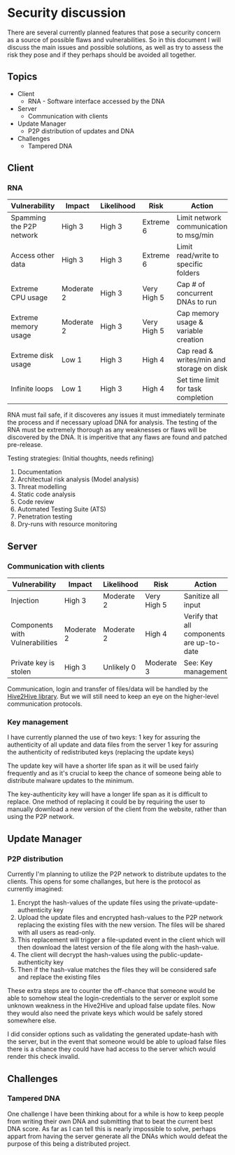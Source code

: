 # Security discussion
There are several currently planned features that pose a security concern as a source of possible flaws and vulnerabilities.
So in this document I will discuss the main issues and possible solutions, as well as try to assess the risk they pose and if they perhaps should be avoided all together.

## Topics
* Client
  * RNA - Software interface accessed by the DNA
* Server
  * Communication with clients
* Update Manager
  * P2P distribution of updates and DNA
* Challenges
  * Tampered DNA


## Client
### RNA

| Vulnerability            | Impact     | Likelihood | Risk        | Action                                          |
|--------------------------|------------|------------|-------------|-------------------------------------------------|
| Spamming the P2P network | High 3     | High 3     | Extreme 6   | Limit network communication to msg/min          |
| Access other data        | High 3     | High 3     | Extreme 6   | Limit read/write to specific folders            |
| Extreme CPU usage        | Moderate 2 | High 3     | Very High 5 | Cap # of concurrent DNAs to run                 |
| Extreme memory usage     | Moderate 2 | High 3     | Very High 5 | Cap memory usage & variable creation            |
| Extreme disk usage       | Low 1      | High 3     | High 4      | Cap read & writes/min and storage on disk       |
| Infinite loops           | Low 1      | High 3     | High 4      | Set time limit for task completion              |

RNA must fail safe, if it discoveres any issues it must immediately terminate the process and if necessary upload DNA for analysis.
The testing of the RNA must be extremely thorough as any weaknesses or flaws will be discovered by the DNA.
It is imperitive that any flaws are found and patched pre-release.

Testing strategies: (Initial thoughts, needs refining)
  1. Documentation
  2. Architectual risk analysis (Model analysis)
  3. Threat modelling
  4. Static code analysis
  5. Code review
  6. Automated Testing Suite (ATS)
  7. Penetration testing
  8. Dry-runs with resource monitoring
  
  
## Server
### Communication with clients

| Vulnerability         | Impact     | Likelihood | Risk        | Action                                  |
|-----------------------|------------|------------|-------------|-----------------------------------------|
| Injection             | High 3     | Moderate 2 | Very High 5 | Sanitize all input                      |
| Components with Vulnerabilities | Moderate 2 | Moderate 2 | High 4 | Verify that all components are up-to-date |
| Private key is stolen | High 3     | Unlikely 0 | Moderate 3  | See: Key management |

Communication, login and transfer of files/data will be handled by the [Hive2Hive library](https://github.com/Hive2Hive/Hive2Hive).
But we will still need to keep an eye on the higher-level communication protocols.

### Key management
I have currently planned the use of two keys:
1 key for assuring the authenticity of all update and data files from the server
1 key for assuring the authenticity of redistributed keys (replacing the update keys)

The update key will have a shorter life span as it will be used fairly frequently and as it's crucial to keep the chance of someone
being able to distribute malware updates to the minimum.

The key-authenticity key will have a longer life span as it is difficult to replace. One method of replacing it could be by requiring the user to manually download a new version of the client from the website, rather than using the P2P network.

## Update Manager
### P2P distribution
Currently I'm planning to utilize the P2P network to distribute updates to the clients.
This opens for some challanges, but here is the protocol as currently imagined:
1) Encrypt the hash-values of the update files using the private-update-authenticity key
2) Upload the update files and encrypted hash-values to the P2P network replacing the existing files with the new version. The files will be shared with all users as read-only.
3) This replacement will trigger a file-updated event in the client which will then download the latest version of the file along with the hash-value.
4) The client will decrypt the hash-values using the public-update-authenticity key
5) Then if the hash-value matches the files they will be considered safe and replace the existing files

These extra steps are to counter the off-chance that someone would be able to somehow steal the login-credentials to the server or exploit some unknown weakness in the Hive2Hive and upload false update files. Now they would also need the private keys which would be safely stored somewhere else.

I did consider options such as validating the generated update-hash with the server, but in the event that someone would be able to upload false files there is a chance they could have had access to the server which would render this check invalid.


## Challenges
### Tampered DNA
One challenge I have been thinking about for a while is how to keep people from writing their own DNA and submitting that to beat the current best DNA score. As far as I can tell this is nearly impossible to solve, perhaps appart from having the server generate all the DNAs which would defeat the purpose of this being a distributed project.
